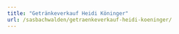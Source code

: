 ```yaml
---
title: "Getränkeverkauf Heidi Köninger"
url: /sasbachwalden/getraenkeverkauf-heidi-koeninger/
---
```

